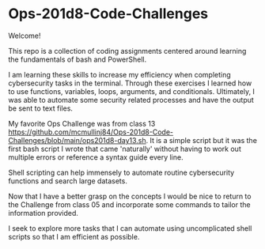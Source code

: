 # Ops-201d8-Code-Challenges

Welcome! 

This repo is a collection of coding assignments centered around learning the fundamentals of bash and PowerShell.

I am learning these skills to increase my efficiency when completing cybersecurity tasks in the terminal. Through these exercises I learned how to use functions, variables, loops, arguments, and conditionals. Ultimately, I was able to automate some security related processes and have the output be sent to text files.

My favorite Ops Challenge was from class 13 https://github.com/mcmullinj84/Ops-201d8-Code-Challenges/blob/main/ops201d8-day13.sh. It is a simple script but it
was the first bash script I wrote that came 'naturally' without having to work out multiple errors or reference a syntax guide every line. 

Shell scripting can help immensely to automate routine cybersecurity functions and search large datasets. 

Now that I have a better grasp on the concepts I would be nice to return to the Challenge from class 05 and incorporate some <grep> commands to tailor the information provided.

I seek to explore more tasks that I can automate using uncomplicated shell scripts so that I am efficient as possible.
